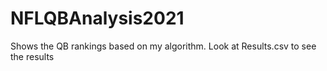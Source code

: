# NFLQBAnalysis2021
Shows the QB rankings based on my algorithm.
Look at Results.csv to see the results

